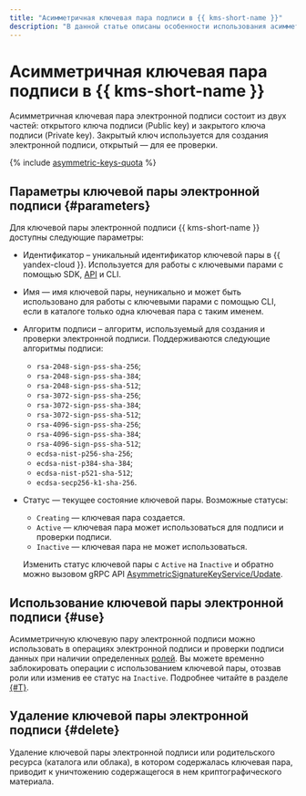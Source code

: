 ```yaml
---
title: "Асимметричная ключевая пара подписи в {{ kms-short-name }}"
description: "В данной статье описаны особенности использования асимметричной ключевой пары подписи в {{ kms-short-name }}."
---
```


# Асимметричная ключевая пара подписи в {{ kms-short-name }}

Асимметричная ключевая пара электронной подписи состоит из двух частей: открытого ключа подписи (Public key) и закрытого ключа подписи (Private key). Закрытый ключ используется для создания электронной подписи, открытый — для ее проверки.

{% include [asymmetric-keys-quota](../../_includes/kms/asymmetric-keys-quota.md) %}

## Параметры ключевой пары электронной подписи {#parameters}

Для ключевой пары электронной подписи {{ kms-short-name }} доступны следующие параметры:
* Идентификатор – уникальный идентификатор ключевой пары в {{ yandex-cloud }}. Используется для работы с ключевыми парами с помощью SDK, [API](../../glossary/rest-api.md) и CLI.
* Имя — имя ключевой пары, неуникально и может быть использовано для работы с ключевыми парами с помощью CLI, если в каталоге только одна ключевая пара с таким именем.
* Алгоритм подписи – алгоритм, используемый для создания и проверки электронной подписи. Поддерживаются следующие алгоритмы подписи: 

    * `rsa-2048-sign-pss-sha-256`;
    * `rsa-2048-sign-pss-sha-384`;
    * `rsa-2048-sign-pss-sha-512`;
    * `rsa-3072-sign-pss-sha-256`;
    * `rsa-3072-sign-pss-sha-384`;
    * `rsa-3072-sign-pss-sha-512`;
    * `rsa-4096-sign-pss-sha-256`;
    * `rsa-4096-sign-pss-sha-384`;
    * `rsa-4096-sign-pss-sha-512`;
    * `ecdsa-nist-p256-sha-256`;
    * `ecdsa-nist-p384-sha-384`;
    * `ecdsa-nist-p521-sha-512`;
    * `ecdsa-secp256-k1-sha-256`.
    
* Статус — текущее состояние ключевой пары. Возможные статусы: 
    * `Creating` — ключевая пара создается.
    * `Active` — ключевая пара может использоваться для подписи и проверки подписи.
    * `Inactive` — ключевая пара не может использоваться.
    
    Изменить статус ключевой пары с `Active` на `Inactive` и обратно можно вызовом gRPC API [AsymmetricSignatureKeyService/Update](../api-ref/grpc/asymmetric_signature_key_service.md#Update).

## Использование ключевой пары электронной подписи {#use}

Асимметричную ключевую пару электронной подписи можно использовать в операциях электронной подписи и проверки подписи данных при наличии определенных [ролей](../security/index.md#roles-list). Вы можете временно заблокировать операции с использованием ключевой пары, отозвав роли или изменив ее статус на `Inactive`. Подробнее читайте в разделе [{#T}](../security/index.md).

## Удаление ключевой пары электронной подписи {#delete}

Удаление ключевой пары электронной подписи или родительского ресурса (каталога или облака), в котором содержалась ключевая пара, приводит к уничтожению содержащегося в нем криптографического материала.
